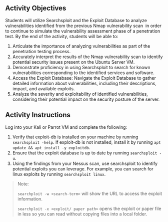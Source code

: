 ## Activity Objectives

Students will utilize Searchsploit and the Exploit Database to analyze vulnerabilities identified from the previous Nmap vulnerability scan  in order to continue to simulate the vulnerability assessment phase of a penetration test. By the end of the activity, students will be able to:
1. Articulate the importance of analyzing vulnerabilities as part of the penetration testing process.
2. Accurately interpret the results of the Nmap vulnerability scan to identify potential security issues present on the Ubuntu Server VM.
3. Demonstrate proficiency in using Searchsploit to search for known vulnerabilities corresponding to the identified services and software.
4. Access the Exploit Database: Navigate the Exploit Database to gather detailed information about vulnerabilities, including their descriptions, impact, and available exploits.
5. Analyze the severity and exploitability of identified vulnerabilities, considering their potential impact on the security posture of the server.



## Activity Instructions

Log into your Kali or Parrot VM and complete the following:
1. Verify that exploit-db is installed on your machine by running `searchsploit -help`. If exploit-db is not installed, install it by running `apt update && apt install -y exploitdb`.
2. Ensure that the exploit database is up to date by running `searchsploit -u`.
3. Using the findings from your Nessus scan, use searchsploit to identify potential exploits you can leverage. For example, you can search for linux exploits by running `searchsploit linux`. 

> Note:
> 
> `searchploit -w <search-term>` will show the URL to access the exploit information.
> 
> `searchploit -x <exploit/ paper path>` opens the exploit or paper file in less so you can read without copying files into a local folder.


